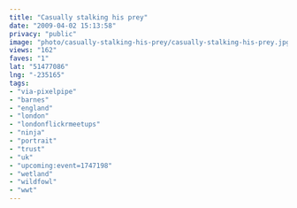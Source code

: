 ```yaml
---
title: "Casually stalking his prey"
date: "2009-04-02 15:13:58"
privacy: "public"
image: "photo/casually-stalking-his-prey/casually-stalking-his-prey.jpg"
views: "162"
faves: "1"
lat: "51477086"
lng: "-235165"
tags:
- "via-pixelpipe"
- "barnes"
- "england"
- "london"
- "londonflickrmeetups"
- "ninja"
- "portrait"
- "trust"
- "uk"
- "upcoming:event=1747198"
- "wetland"
- "wildfowl"
- "wwt"
---
```

<a href="/photos/2009/04/02/casually-stalking-his-prey"></a>

